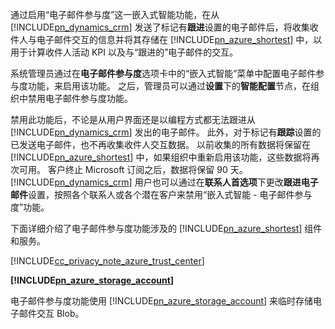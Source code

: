 通过启用“电子邮件参与度”这一嵌入式智能功能，在从 [!INCLUDE[pn_dynamics_crm](pn-dynamics-crm.md)] 发送了标记有**跟进**设置的电子邮件后，将收集收件人与电子邮件交互的信息并将其存储在 [!INCLUDE[pn_azure_shortest](pn-azure-shortest.md)] 中，以用于计算收件人活动 KPI 以及与“跟进的”电子邮件的交互。  
  
 系统管理员通过在**电子邮件参与度**选项卡中的“嵌入式智能”菜单中配置电子邮件参与度功能，来启用该功能。 之后，管理员可以通过**设置**下的**智能配置**节点，在组织中禁用电子邮件参与度功能。  
  
 禁用此功能后，不论是从用户界面还是以编程方式都无法跟进从 [!INCLUDE[pn_dynamics_crm](pn-dynamics-crm.md)] 发出的电子邮件。 此外，对于标记有**跟踪**设置的已发送电子邮件，也不再收集收件人交互数据。 以前收集的所有数据将保留在 [!INCLUDE[pn_azure_shortest](pn-azure-shortest.md)] 中，如果组织中重新启用该功能，这些数据将再次可用。 客户终止 Microsoft 订阅之后，数据将保留 90 天。 [!INCLUDE[pn_dynamics_crm](pn-dynamics-crm.md)] 用户也可以通过在**联系人首选项**下更改**跟进电子邮件**设置，按照各个联系人或各个潜在客户来禁用“嵌入式智能 - 电子邮件参与度”功能。  
  
 下面详细介绍了电子邮件参与度功能涉及的 [!INCLUDE[pn_azure_shortest](pn-azure-shortest.md)] 组件和服务。  
  
 [!INCLUDE[cc_privacy_note_azure_trust_center](cc-privacy-note-azure-trust-center.md)]  
  
 **[!INCLUDE[pn_azure_storage_account](pn-azure-storage-account.md)]**  
  
 电子邮件参与度功能使用 [!INCLUDE[pn_azure_storage_account](pn-azure-storage-account.md)] 来临时存储电子邮件交互 Blob。
